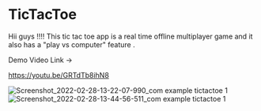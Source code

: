 # TicTacToe

Hii guys !!!! This tic tac toe app is a real time offline multiplayer game and it also has a "play vs computer" feature .

Demo Video Link ->

https://youtu.be/GRTdTb8ihN8


![Screenshot_2022-02-28-13-22-07-990_com example tictactoe 1](https://user-images.githubusercontent.com/90754518/155948161-fd5a17d0-0542-4f0e-8582-53f2e55de009.jpg)
![Screenshot_2022-02-28-13-44-56-511_com example tictactoe 1](https://user-images.githubusercontent.com/90754518/155948257-860166af-0d3a-47c8-9ea2-bdc260362840.jpg)
